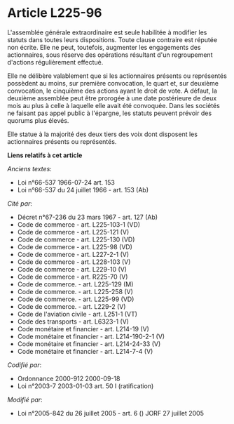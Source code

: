 # Article L225-96

L'assemblée générale extraordinaire est seule habilitée à modifier les statuts dans toutes leurs dispositions. Toute clause
contraire est réputée non écrite. Elle ne peut, toutefois, augmenter les engagements des actionnaires, sous réserve des
opérations résultant d'un regroupement d'actions régulièrement effectué.

Elle ne délibère valablement que si les actionnaires présents ou représentés possèdent au moins, sur première convocation, le
quart et, sur deuxième convocation, le cinquième des actions ayant le droit de vote. A défaut, la deuxième assemblée peut
être prorogée à une date postérieure de deux mois au plus à celle à laquelle elle avait été convoquée. Dans les sociétés ne
faisant pas appel public à l'épargne, les statuts peuvent prévoir des quorums plus élevés.

Elle statue à la majorité des deux tiers des voix dont disposent les actionnaires présents ou représentés.

**Liens relatifs à cet article**

_Anciens textes_:

  - Loi n°66-537 1966-07-24 art. 153
  - Loi n°66-537 du 24 juillet 1966 - art. 153 (Ab)

_Cité par_:

  - Décret n°67-236 du 23 mars 1967 - art. 127 (Ab)
  - Code de commerce - art. L225-103-1 (VD)
  - Code de commerce - art. L225-121 (V)
  - Code de commerce - art. L225-130 (VD)
  - Code de commerce - art. L225-98 (VD)
  - Code de commerce - art. L227-2-1 (V)
  - Code de commerce - art. L228-103 (V)
  - Code de commerce - art. L229-10 (V)
  - Code de commerce - art. R225-70 (V)
  - Code de commerce. - art. L225-129 (M)
  - Code de commerce. - art. L225-258 (V)
  - Code de commerce. - art. L225-99 (VD)
  - Code de commerce. - art. L229-2 (V)
  - Code de l'aviation civile - art. L251-1 (VT)
  - Code des transports - art. L6323-1 (V)
  - Code monétaire et financier - art. L214-19 (V)
  - Code monétaire et financier - art. L214-190-2-1 (V)
  - Code monétaire et financier - art. L214-24-33 (V)
  - Code monétaire et financier - art. L214-7-4 (V)

_Codifié par_:

  - Ordonnance 2000-912 2000-09-18
  - Loi n°2003-7 2003-01-03 art. 50 I (ratification)

_Modifié par_:

  - Loi n°2005-842 du 26 juillet 2005 - art. 6 () JORF 27 juillet 2005
